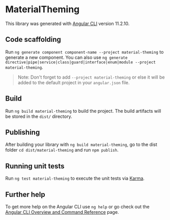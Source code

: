 # MaterialTheming

This library was generated with [Angular CLI](https://github.com/angular/angular-cli) version 11.2.10.

## Code scaffolding

Run `ng generate component component-name --project material-theming` to generate a new component. You can also use `ng generate directive|pipe|service|class|guard|interface|enum|module --project material-theming`.

> Note: Don't forget to add `--project material-theming` or else it will be added to the default project in your `angular.json` file.

## Build

Run `ng build material-theming` to build the project. The build artifacts will be stored in the `dist/` directory.

## Publishing

After building your library with `ng build material-theming`, go to the dist folder `cd dist/material-theming` and run `npm publish`.

## Running unit tests

Run `ng test material-theming` to execute the unit tests via [Karma](https://karma-runner.github.io).

## Further help

To get more help on the Angular CLI use `ng help` or go check out the [Angular CLI Overview and Command Reference](https://angular.io/cli) page.

